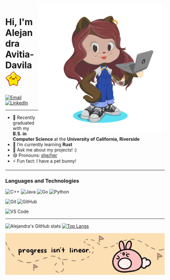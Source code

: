 
<img src="https://github.com/alejandraavitia03/alejandraavitia03/blob/main/octocat-1690928104851.png" alt="banner that says Alejandra Avitia-Davila - software developer, artist, designer" width="400" align="right">

<p align ="center">
  <p align = "center">
    <h1> Hi, I'm Alejandra Avitia-Davila <img src="https://github.com/alejandraavitia03/alejandraavitia03/blob/main/238201079-e379a33a-b428-4385-b44f-3da16e7bac9f.gif" width="50"> </h1>
    </p>
  <a href ="mailto:aleavitia03@gmail.com">
    <img alt="Email" width =40px src="https://cdn-icons-png.flaticon.com/512/732/732200.png">
  </a>
  <a href ="https://www.linkedin.com/in/alejandra-avitia-davila-3a9364176/">
    <img alt="LinkedIn" width =40px src="https://th.bing.com/th/id/OIP.htFEO9hQl_8DSIO80NHLxwHaHa?pid=ImgDet&rs=1">
  </a>
</p>

---
- 🔭 Recently graduated with my **B.S. in Computer Science** at the **University of California, Riverside**
- 🌱 I’m currently learning **Rust**
- 💬 Ask me about my projects! :)
- 😄 Pronouns: [she/her](https://www.mypronouns.org/she-her)
- ⚡ Fun fact: I have a pet bunny!

---

### Languages and Technologies
![C++](https://img.shields.io/badge/C++-Solutions-blue.svg?style=flat&logo=c%2B%2B)
![Java](http://img.shields.io/badge/-Java-f89820?style=flat&logo=java&logoColor=ffffff)
![Go](https://img.shields.io/badge/go-%2300ADD8.svg?style=for-the-badge&logo=go&logoColor=white)
![Python](https://img.shields.io/badge/python-3670A0?style=for-the-badge&logo=python&logoColor=ffdd54)

![Git](https://img.shields.io/badge/-Git-%23F05032?style=flat&logo=git&logoColor=ffffff)
![GitHub](https://img.shields.io/badge/-GitHub-211F1F?style=flat&logo=github&logoColor=ffffff)

![VS Code](http://img.shields.io/badge/-VS%20Code-007ACC?style=flat&logo=visual-studio-code&logoColor=ffffff)

---


![Alejandra's GitHub stats](https://github-readme-stats.vercel.app/api?username=alejandraavitia03&theme=moltack&show_icons=true)
[![Top Langs](https://github-readme-stats.vercel.app/api/top-langs/?username=alejandraavitia03)](https://github.com/alejandraavitia03/github-readme-stats)
</p>
<p align="center">
  <img width="900" height"900" src="https://github.com/alejandraavitia03/alejandraavitia03/blob/main/236544207-c4f427b3-be04-4cfe-a3d2-2eabb0d2de73.jpg" alt="positivity banner">
</p>
<!--
**alejandraavitia03/alejandraavitia03** is a ✨ _special_ ✨ repository because its `README.md` (this file) appears on your GitHub profile.

Here are some ideas to get you started:

---


-->
